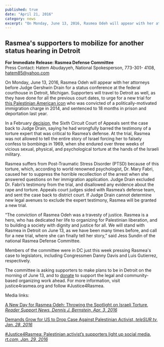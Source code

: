 ```yaml
---
published: true
date: "April 21, 2016"
category: news
excerpt: "On Monday, June 13, 2016, Rasmea Odeh will appear with her attorneys before Judge Gershwin Drain for a status conference at the federal courthouse in Detroit, Michigan. Supporters will travel to Detroit to urge for a new trial."
---
```

## Rasmea's supporters to mobilize for another status hearing in Detroit

**For Immediate Release: Rasmea Defense Committee**
<br>Press Contact: Hatem Abudayyeh, National Spokesperson, 773-301- 4108, hatem85@yahoo.com

On Monday, June 13, 2016, Rasmea Odeh will appear with her attorneys before Judge Gershwin Drain for a status conference at the federal courthouse in Detroit, Michigan. Supporters will travel to Detroit as well, as they have done for all the previous court dates, to urge for a new trial for [this Palestinian American icon](http://justice4rasmea.org/about/) who was convicted of a politically-motivated immigration charge in 2014, and sentenced to 18 months in prison and deportation last year.

In a February [decision](http://justice4rasmea.org/news/2016/02/26/Rasmea-Defense-Committee-celebrating-today-planning-next-steps/), the Sixth Circuit Court of Appeals sent the case back to Judge Drain, saying he had wrongfully barred the testimony of a torture expert that was critical to Rasmea’s defense. At the trial, Rasmea was not allowed to tell the entire story of Israel forcing her to falsely confess to bombings in 1969, when she endured over three weeks of vicious sexual, physical, and psychological torture at the hands of the Israeli military.

Rasmea suffers from Post-Traumatic Stress Disorder (PTSD) because of this torture, which, according to world renowned psychologist, Dr. Mary Fabri, caused her to suppress the horrible recollection of the arrest when she answered questions on her immigration application. Judge Drain excluded Dr. Fabri’s testimony from the trial, and disallowed any evidence about the rape and torture. Appeals court judges sided with Rasmea’s defense team, and sent the case back to district court. If Judge Drain cannot determine new legal avenues to exclude the expert testimony, Rasmea will be granted a new trial.

“The conviction of Rasmea Odeh was a travesty of justice. Rasmea is a hero, who has dedicated her life to organizing for Palestinian liberation, and to building a society with dignity and justice for all. We will stand with Rasmea in Detroit on June 13, as we have been many times before, and call for a new trial, where she can finally tell her story,” said Jess Sundin of the national Rasmea Defense Committee.

Members of the committee were in DC just this week pressing Rasmea&#39;s case to legislators, including Congressmen Danny Davis and Luis Gutierrez, respectively.


The committee is asking supporters to make plans to be in Detroit on the morning of June 13, and to [donate](http://justice4rasmea.org/donate/) to support the legal and community-based organizing work ahead. For more information, visit justice4rasmea.org and follow #Justice4Rasmea.


Media links:


[A New Day for Rasmea Odeh: Throwing the Spotlight on Israeli Torture, _Reader Support News, Dennis J. Bernstein, Apr. 3, 2016_](http://readersupportednews.org/opinion2/277-75/36119-a-new-day-for-rasmea-odeh-throwing-the-spotlight-on-israeli-torture)


[Demands Grow for US to Drop Case Against Palestinian Activist, _teleSUR tv, Jan. 28, 2016_](http://www.telesurtv.net/english/news/Supporters-Campaign-to-Free-US-Palestinian-Activist-Rasmea-Odeh-20160128-0005.html)


[#Justice4Rasmea: Palestinian activist’s supporters light up social media, _rt.com, Jan. 29, 2016_](https://www.rt.com/news/330533-palestinian-activist-trial-us-israel/)
